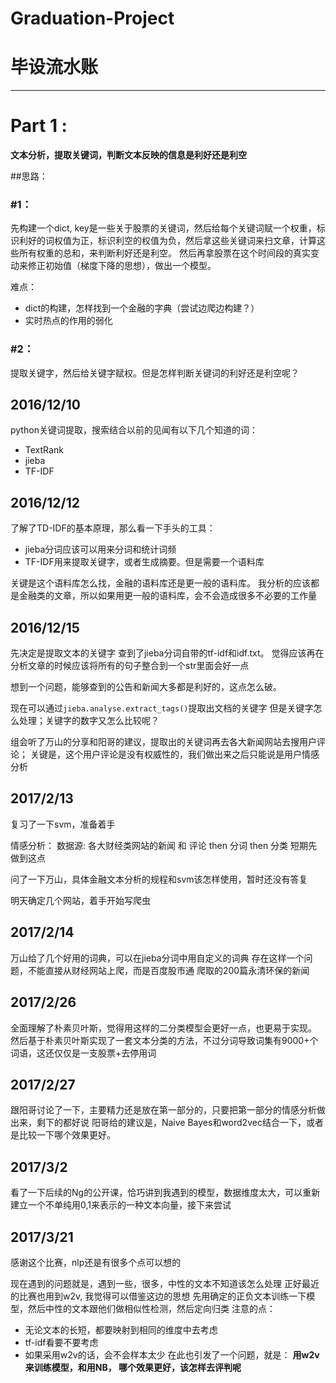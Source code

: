 # Graduation-Project
# 毕设流水账

---

# Part 1 :
**文本分析，提取关键词，判断文本反映的信息是利好还是利空**

##思路：
### \#1：
先构建一个dict, key是一些关于股票的关键词，然后给每个关键词赋一个权重，标识利好的词权值为正，标识利空的权值为负，然后拿这些关键词来扫文章，计算这些所有权重的总和，来判断利好还是利空。
然后再拿股票在这个时间段的真实变动来修正初始值（梯度下降的思想），做出一个模型。

难点：

 * dict的构建，怎样找到一个金融的字典（尝试边爬边构建？）
 * 实时热点的作用的弱化
### \#2：
提取关键字，然后给关键字赋权。但是怎样判断关键词的利好还是利空呢？

## 2016/12/10
python关键词提取，搜索结合以前的见闻有以下几个知道的词：

* TextRank
* jieba
* TF-IDF

## 2016/12/12
了解了TD-IDF的基本原理，那么看一下手头的工具：

* jieba分词应该可以用来分词和统计词频
* TF-IDF用来提取关键字，或者生成摘要。但是需要一个语料库

关键是这个语料库怎么找，金融的语料库还是更一般的语料库。
我分析的应该都是金融类的文章，所以如果用更一般的语料库，会不会造成很多不必要的工作量

## 2016/12/15
先决定是提取文本的关键字
查到了jieba分词自带的tf-idf和idf.txt。
觉得应该再在分析文章的时候应该将所有的句子整合到一个str里面会好一点

想到一个问题，能够查到的公告和新闻大多都是利好的，这点怎么破。

现在可以通过```jieba.analyse.extract_tags()```提取出文档的关键字
但是关键字怎么处理；关键字的数字又怎么比较呢？

组会听了万山的分享和阳哥的建议，提取出的关键词再去各大新闻网站去搜用户评论；
关键是，这个用户评论是没有权威性的，我们做出来之后只能说是用户情感分析


## 2017/2/13
复习了一下svm，准备着手

情感分析：
数据源: 各大财经类网站的新闻 和 评论
then 分词
then 分类
短期先做到这点

问了一下万山，具体金融文本分析的规程和svm该怎样使用，暂时还没有答复

明天确定几个网站，着手开始写爬虫

## 2017/2/14
万山给了几个好用的词典，可以在jieba分词中用自定义的词典
存在这样一个问题，不能直接从财经网站上爬，而是百度股市通
爬取的200篇永清环保的新闻

## 2017/2/26
全面理解了朴素贝叶斯，觉得用这样的二分类模型会更好一点，也更易于实现。
然后基于朴素贝叶斯实现了一套文本分类的方法，不过分词导致词集有9000+个词语，这还仅仅是一支股票+去停用词

## 2017/2/27
跟阳哥讨论了一下，主要精力还是放在第一部分的，只要把第一部分的情感分析做出来，剩下的都好说
阳哥给的建议是，Naive Bayes和word2vec结合一下，或者是比较一下哪个效果更好。

## 2017/3/2
看了一下后续的Ng的公开课，恰巧讲到我遇到的模型，数据维度太大，可以重新建立一个不单纯用0,1来表示的一种文本向量，接下来尝试

## 2017/3/21
感谢这个比赛，nlp还是有很多个点可以想的

现在遇到的问题就是，遇到一些，很多，中性的文本不知道该怎么处理
正好最近的比赛也用到w2v, 我觉得可以借鉴这边的思想
先用确定的正负文本训练一下模型，然后中性的文本跟他们做相似性检测，然后定向归类
注意的点：
- 无论文本的长短，都要映射到相同的维度中去考虑
- tf-idf看要不要考虑
- 如果采用w2v的话，会不会样本太少
在此也引发了一个问题，就是：
 **用w2v来训练模型，和用NB， 哪个效果更好，该怎样去评判呢**
